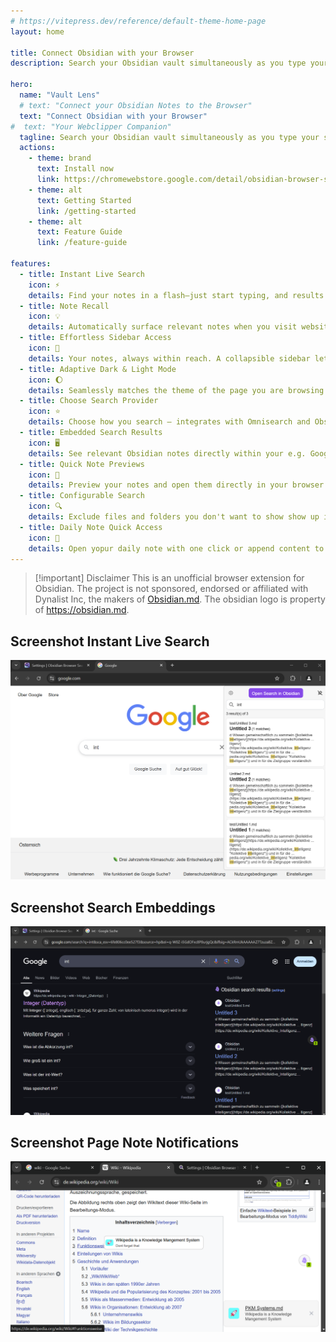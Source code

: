 ```yaml
---
# https://vitepress.dev/reference/default-theme-home-page
layout: home

title: Connect Obsidian with your Browser
description: Search your Obsidian vault simultaneously as you type your search in your favorite search engine. Show relevant Obsidian notes alongside web search results.

hero:
  name: "Vault Lens"
  # text: "Connect your Obsidian Notes to the Browser"
  text: "Connect Obsidian with your Browser"
#  text: "Your Webclipper Companion"
  tagline: Search your Obsidian vault simultaneously as you type your search in your favorite search engine. Show relevant Obsidian notes alongside web search results.
  actions:
    - theme: brand
      text: Install now
      link: https://chromewebstore.google.com/detail/obsidian-browser-search/ikdemlfoilfdmcdiegelchlhfnkpmaee
    - theme: alt
      text: Getting Started
      link: /getting-started
    - theme: alt
      text: Feature Guide
      link: /feature-guide

features:
  - title: Instant Live Search
    icon: ⚡
    details: Find your notes in a flash—just start typing, and results appear instantly, also on your favorite search engine.
  - title: Note Recall
    icon: 💡
    details: Automatically surface relevant notes when you visit websites you already mentioned in your notes.
  - title: Effortless Sidebar Access
    icon: 📑
    details: Your notes, always within reach. A collapsible sidebar lets you browse and search without switching tabs.
  - title: Adaptive Dark & Light Mode
    icon: 🌔
    details: Seamlessly matches the theme of the page you are browsing for a distraction-free experience.
  - title: Choose Search Provider
    icon: ⭐
    details: Choose how you search — integrates with Omnisearch and Obsidian REST API plugin.
  - title: Embedded Search Results
    icon: 🖥️
    details: See relevant Obsidian notes directly within your e.g. Google / Bing / ... searches.
  - title: Quick Note Previews
    icon: 👀
    details: Preview your notes and open them directly in your browser without switching context.
  - title: Configurable Search
    icon: 🔍
    details: Exclude files and folders you don't want to show show up in the search results.
  - title: Daily Note Quick Access
    icon: 📅
    details: Open yopur daily note with one click or append content to it on the fly.
---
```


> [!important] Disclaimer
> This is an unofficial browser extension for Obsidian. The project is not sponsored, endorsed or affiliated with Dynalist Inc, the makers of [Obsidian.md](https://obsidian.md). The obsidian logo is property of https://obsidian.md.

## Screenshot Instant Live Search

![](./img/live-search.png)

## Screenshot Search Embeddings

![](./img/embedded-results.png)

## Screenshot Page Note Notifications

![](./img/page-note-messages.png)